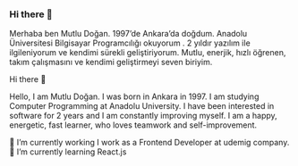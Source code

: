 ### Hi there 👋
Merhaba ben Mutlu Doğan. 1997’de Ankara’da doğdum. Anadolu Üniversitesi Bilgisayar Programcılığı okuyorum . 2 yıldır yazılım ile ilgileniyorum ve kendimi sürekli geliştiriyorum. Mutlu, enerjik, hızlı öğrenen, takım çalışmasını ve kendimi geliştirmeyi seven biriyim.

Hi there 👋

Hello, I am Mutlu Doğan. I was born in Ankara in 1997. I am studying Computer Programming at Anadolu University. I have been interested in software for 2 years and I am constantly improving myself. I am a happy, energetic, fast learner, who loves teamwork and self-improvement.

🔭 I’m currently working I work as a Frontend Developer at udemig company.
🌱 I’m currently learning React.js